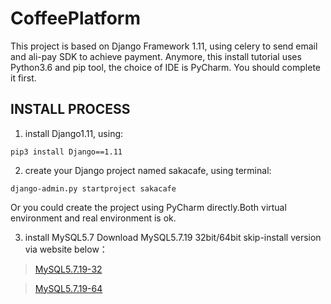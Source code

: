 # CoffeePlatform
   This project is based on Django Framework 1.11, using celery to send email and ali-pay SDK to achieve payment. Anymore, this install tutorial uses Python3.6 and pip tool, the choice of IDE is PyCharm. You should complete it first.


## INSTALL PROCESS


1. install Django1.11, using:
```
pip3 install Django==1.11
```


2. create your Django project named sakacafe, using terminal:
```
django-admin.py startproject sakacafe
```
  Or you could create the project using PyCharm directly.Both virtual environment and real environment is ok.


3. install MySQL5.7
  Download MySQL5.7.19 32bit/64bit skip-install version via website below：

> [MySQL5.7.19-32](https://dev.mysql.com/get/Downloads/MySQL-5.7/mysql-5.7.19-winx32.zip)

> [MySQL5.7.19-64](https://dev.mysql.com/get/Downloads/MySQL-5.7/mysql-5.7.19-winx64.zip)
